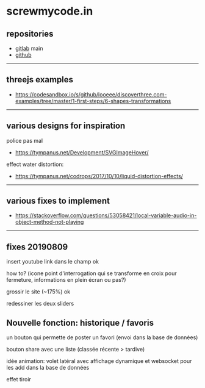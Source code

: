 ﻿# screwmycode.in

## repositories

- [gitlab](https://gitlab.com/screwmycodein/screwmycode-www) main
- [github](https://github.com/screwmycode/screwmycode-www)

---

## threejs examples

* https://codesandbox.io/s/github/looeee/discoverthree.com-examples/tree/master/1-first-steps/6-shapes-transformations

---

## various designs for inspiration

police pas mal

* <https://tympanus.net/Development/SVGImageHover/>

effect water distortion:

* <https://tympanus.net/codrops/2017/10/10/liquid-distortion-effects/>

---

## various fixes to implement

* <https://stackoverflow.com/questions/53058421/local-variable-audio-in-object-method-not-playing>

---

## fixes 20190809

insert youtube link dans le champ
ok

how to? (icone point d'interrogation qui se transforme en croix pour fermeture, informations en plein écran ou pas?)

grossir le site (~175%)
ok

redessiner les deux sliders

## Nouvelle fonction: historique / favoris

un bouton qui permette de poster un favori (envoi dans la base de données)

bouton share avec une liste (classée récente > tardive)

idée animation: volet latéral avec affichage dynamique et websocket pour les add dans la base de données

effet tiroir
